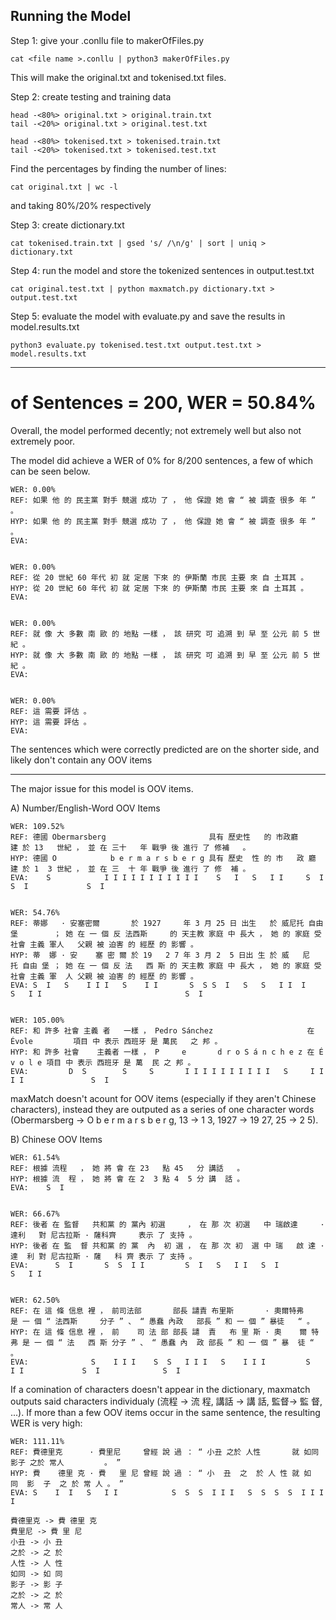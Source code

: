 Running the Model
---------------------------------------------------------------------------

Step 1: give your .conllu file to makerOfFiles.py
	
	cat <file name >.conllu | python3 makerOfFiles.py

This will make the original.txt and tokenised.txt files.



Step 2: create testing and training data

	head -<80%> original.txt > original.train.txt
	tail -<20%> original.txt > original.test.txt

	head -<80%> tokenised.txt > tokenised.train.txt
	tail -<20%> tokenised.txt > tokenised.test.txt

Find the percentages by finding the number of lines:
	
	cat original.txt | wc -l

and taking 80%/20% respectively




Step 3: create dictionary.txt

	cat tokenised.train.txt | gsed 's/ /\n/g' | sort | uniq > dictionary.txt



Step 4: run the model and store the tokenized sentences in output.test.txt 

	cat original.test.txt | python maxmatch.py dictionary.txt > output.test.txt  



Step 5: evaluate the model with evaluate.py and save the results in model.results.txt
	
	python3 evaluate.py tokenised.test.txt output.test.txt > model.results.txt
	
--------------------------------------------------------------------------------------------
# of Sentences = 200, WER = 50.84%


Overall, the model performed decently; not extremely well but also not extremely poor.  


The model did achieve a WER of 0% for 8/200 sentences, a few of which can be seen below.

	WER: 0.00%
	REF: 如果 他 的 民主黨 對手 競選 成功 了 ， 他 保證 她 會 “ 被 調查 很多 年 ” 。 
	HYP: 如果 他 的 民主黨 對手 競選 成功 了 ， 他 保證 她 會 “ 被 調查 很多 年 ” 。 
	EVA:


	WER: 0.00%
	REF: 從 20 世紀 60 年代 初 就 定居 下來 的 伊斯蘭 市民 主要 來 自 土耳其 。 	
	HYP: 從 20 世紀 60 年代 初 就 定居 下來 的 伊斯蘭 市民 主要 來 自 土耳其 。 
	EVA:   


	WER: 0.00%
	REF: 就 像 大 多數 南 歐 的 地點 一樣 ， 該 研究 可 追溯 到 早 至 公元 前 5 世紀 。 
	HYP: 就 像 大 多數 南 歐 的 地點 一樣 ， 該 研究 可 追溯 到 早 至 公元 前 5 世紀 。 
	EVA:  

	
	WER: 0.00%
	REF: 這 需要 評估 。 
	HYP: 這 需要 評估 。 
	EVA:

The sentences which were correctly predicted are on the shorter side, and likely don't contain any OOV items

---------------------------------------------------------------------------------------------------------
 
The major issue for this model is OOV items.

A) Number/English-Word OOV Items 
	
	WER: 109.52%
	REF: 德國 Obermarsberg                       具有 歷史性   的 市政廳     建 於 13   世紀 ， 並 在 三十   年 戰爭 後 進行 了 修補   。 
	HYP: 德國 O            b e r m a r s b e r g 具有 歷史  性 的 市   政 廳 建 於 1  3 世紀 ， 並 在 三  十 年 戰爭 後 進行 了 修  補 。 
	EVA:    S            I I I I I I I I I I I    S   I   S   I I     S  I          S  I             S  I   


	WER: 54.76%
	REF: 蒂娜   · 安塞密爾       於 1927     年 3 月 25 日 出生   於 威尼托 自由堡        ； 她 在 一 個 反 法西斯     的 天主教 家庭 中 長大 ， 她 的 家庭 受 社會 主義 軍人   父親 被 迫害 的 經歷 的 影響 。 
	HYP: 蒂  娜 · 安    塞 密 爾 於 19   2 7 年 3 月 2  5 日出 生 於 威   尼   托 自由 堡 ； 她 在 一 個 反 法   西 斯 的 天主教 家庭 中 長大 ， 她 的 家庭 受 社會 主義 軍  人 父親 被 迫害 的 經歷 的 影響 。 
	EVA: S  I   S    I I I   S    I I       S  S S  I   S   S   I I  I             S   I I                                S  I                     


	WER: 105.00%
	REF: 和 許多 社會 主義 者   一樣 ， Pedro Sánchez                     在 Évole         項目 中 表示 西班牙 是 萬民   之 邦 。 
	HYP: 和 許多 社會    主義者 一樣 ， P     e       d r o S á n c h e z 在 É     v o l e 項目 中 表示 西班牙 是 萬  民 之 邦 。 
	EVA:         D  S        S     S       I I I I I I I I I I   S     I I I I               S  I 


maxMatch doesn't acount for OOV items (especially if they aren't Chinese characters), instead they are outputed as a series of one character words (Obermarsberg -> O b e r m a r s b e r g, 13 -> 1 3, 1927 -> 19 27, 25 -> 2 5).


B) Chinese OOV Items

	WER: 61.54%
	REF: 根據 流程   ， 她 將 會 在 23   點 45   分 講話   。 
	HYP: 根據 流  程 ， 她 將 會 在 2  3 點 4  5 分 講  話 。 
	EVA:    S  I

	
	WER: 66.67%
	REF: 後者 在 監督   共和黨 的 黨內 初選     ， 在 那 次 初選   中 瑞啟達     · 達利   對 尼古拉斯 · 薩科齊     表示 了 支持 。 
	HYP: 後者 在 監  督 共和黨 的 黨  內  初 選 ， 在 那 次 初  選 中 瑞   啟 達 · 達  利 對 尼古拉斯 · 薩   科 齊 表示 了 支持 。 
	EVA:      S  I       S  S  I I         S  I   S   I I   S  I          S   I I           

	
	WER: 62.50%
	REF: 在 這 條 信息 裡 ， 前司法部       部長 譴責 布里斯       · 奧爾特弗       是 一 個 “ 法西斯     分子 ” 、 “ 愚蠢 內政   部長 ” 和 一 個 ” 暴徒   “ 。 
	HYP: 在 這 條 信息 裡 ， 前    司 法 部 部長 譴  責   布 里 斯 · 奧    爾 特 弗 是 一 個 “ 法   西 斯 分子 ” 、 “ 愚蠢 內  政 部長 ” 和 一 個 ” 暴  徒 “ 。 
	EVA:              S    I I I    S  S   I I I   S    I I I         S   I I             S  I              S  I     

If a comination of characters doesn't appear in the dictionary, maxmatch outputs said characters individualy (流程 -> 流 程, 講話 -> 講 話, 監督-> 監 督, ...). If more than a few OOV items occur in the same sentence, the resulting WER is very high:

	WER: 111.11%
	REF: 費德里克      · 費里尼     曾經 說 過 ： “ 小丑 之於 人性       就 如同 影子 之於 常人         。 ” 
	HYP: 費    德里 克 · 費   里 尼 曾經 說 過 ： “ 小  丑  之  於 人 性 就 如  同  影  子  之 於 常 人 。 ” 
	EVA: S    I  I   S   I I            S  S  S  I I I   S  S  S  S  I I I I     

	費德里克 -> 費 德里 克
	費里尼 -> 費 里 尼
	小丑 -> 小 丑
	之於 -> 之 於
	人性 -> 人 性
	如同 -> 如 同
	影子 -> 影 子
	之於 -> 之 於
	常人 -> 常 人
 







